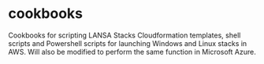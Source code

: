# cookbooks
Cookbooks for scripting LANSA Stacks
Cloudformation templates, shell scripts and Powershell scripts for launching Windows and Linux stacks in AWS.
Will also be modified to perform the same function in Microsoft Azure.
